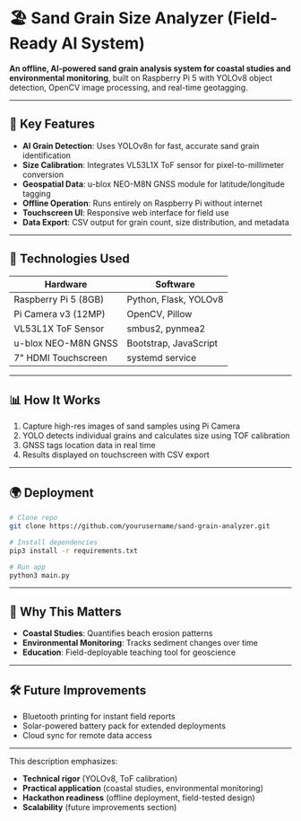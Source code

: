 
# 🏖️ **Sand Grain Size Analyzer (Field-Ready AI System)**

**An offline, AI-powered sand grain analysis system for coastal studies and environmental monitoring**, built on Raspberry Pi 5 with YOLOv8 object detection, OpenCV image processing, and real-time geotagging.

---

## 🚀 **Key Features**
- **AI Grain Detection**: Uses YOLOv8n for fast, accurate sand grain identification
- **Size Calibration**: Integrates VL53L1X ToF sensor for pixel-to-millimeter conversion
- **Geospatial Data**: u-blox NEO-M8N GNSS module for latitude/longitude tagging
- **Offline Operation**: Runs entirely on Raspberry Pi without internet
- **Touchscreen UI**: Responsive web interface for field use
- **Data Export**: CSV output for grain count, size distribution, and metadata

---

## 🔧 **Technologies Used**
| Hardware | Software |
|----------|----------|
| Raspberry Pi 5 (8GB) | Python, Flask, YOLOv8 |
| Pi Camera v3 (12MP) | OpenCV, Pillow |
| VL53L1X ToF Sensor | smbus2, pynmea2 |
| u-blox NEO-M8N GNSS | Bootstrap, JavaScript |
| 7" HDMI Touchscreen | systemd service |

---

## 📊 **How It Works**
1. Capture high-res images of sand samples using Pi Camera
2. YOLO detects individual grains and calculates size using TOF calibration
3. GNSS tags location data in real time
4. Results displayed on touchscreen with CSV export

---

## 🌍 **Deployment**
```bash
# Clone repo
git clone https://github.com/yourusername/sand-grain-analyzer.git

# Install dependencies
pip3 install -r requirements.txt

# Run app
python3 main.py
```
---

## 🌟 **Why This Matters**
- **Coastal Studies**: Quantifies beach erosion patterns
- **Environmental Monitoring**: Tracks sediment changes over time
- **Education**: Field-deployable teaching tool for geoscience

---

## 🛠️ **Future Improvements**
- Bluetooth printing for instant field reports
- Solar-powered battery pack for extended deployments
- Cloud sync for remote data access

---

This description emphasizes:
- **Technical rigor** (YOLOv8, ToF calibration)
- **Practical application** (coastal studies, environmental monitoring)
- **Hackathon readiness** (offline deployment, field-tested design)
- **Scalability** (future improvements section)

